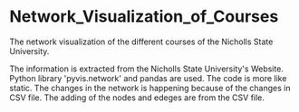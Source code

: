 # Network_Visualization_of_Courses
The network visualization of the different courses of the Nicholls State University.

The information is extracted from the Nicholls State University's Website. 
Python library 'pyvis.network' and pandas are used. 
The code is more like static. The changes in the network is happening because of the changes in CSV file.
The adding of the nodes and edeges are from the CSV file. 
